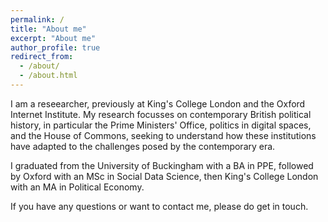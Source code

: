 ```yaml
---
permalink: /
title: "About me"
excerpt: "About me"
author_profile: true
redirect_from: 
  - /about/
  - /about.html
---
```


I am a reseearcher, previously at King's College London and the Oxford Internet Institute. My research focusses on contemporary British political history, in particular the Prime Ministers' Office, politics in digital spaces, and the House of Commons, seeking to understand how these institutions have adapted to the challenges posed by the contemporary era.

I graduated from the University of Buckingham with a BA in PPE, followed by Oxford with an MSc in Social Data Science, then King's College London with an MA in Political Economy. 

If you have any questions or want to contact me, please do get in touch.
